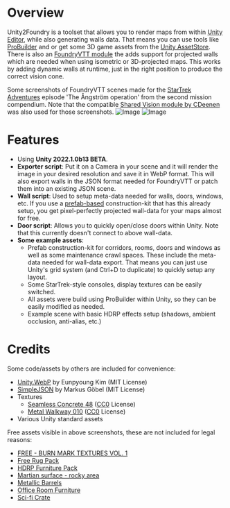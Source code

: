 # Overview
Unity2Foundry is a toolset that allows you to render maps from within [Unity Editor](https://unity.com/), while also generating walls data. That means you can use tools like [ProBuilder](https://unity.com/features/probuilder) and or get some 3D game assets from the [Unity AssetStore](https://assetstore.unity.com/). There is also an [FoundryVTT module](https://github.com/CoolcatFVTT/Unity2Foundry-Module) the adds support for projected walls which are needed when using isometric or 3D-projected maps. This works by adding dynamic walls at runtime, just in the right position to produce the correct vision cone.

Some screenshots of FoundryVTT scenes made for the [StarTrek Adventures](https://www.modiphius.net/collections/star-trek-adventures) episode 'The Ångström operation' from the second mission compendium. Note that the compatible [Shared Vision module by CDeenen](https://github.com/CDeenen/SharedVision) was also used for those screenshots.
![Image](https://raw.githubusercontent.com/wiki/CoolcatFVTT/Unity2Foundry-Project/images/sta-angstrom-ops.webp)
![Image](https://raw.githubusercontent.com/wiki/CoolcatFVTT/Unity2Foundry-Project/images/sta-angstrom-quarters.webp)

# Features
- Using **Unity 2022.1.0b13 BETA**.
- **Exporter script**: Put it on a Camera in your scene and it will render the image in your desired resolution and save it in WebP format. This will also export walls in the JSON format needed for FoundryVTT or patch them into an existing JSON scene.
- **Wall script**: Used to setup meta-data needed for walls, doors, windows, etc. If you use a [prefab-based](https://docs.unity3d.com/Manual/Prefabs.html) construction-kit that has this already setup, you get pixel-perfectly projected wall-data for your maps almost for free.
- **Door script**: Allows you to quickly open/close doors within Unity. Note that this currently doesn't connect to above wall-data.
- **Some example assets**:
  - Prefab construction-kit for corridors, rooms, doors and windows as well as some maintenance crawl spaces. These include the meta-data needed for wall-data export. That means you can just use Unity's grid system (and Ctrl+D to duplicate) to quickly setup any layout.
  - Some StarTrek-style consoles, display textures can be easily switched.
  - All assets were build using ProBuilder within Unity, so they can be easily modified as needed.
  - Example scene with basic HDRP effects setup (shadows, ambient occlusion, anti-alias, etc.)

# Credits
Some code/assets by others are included for convenience: 
- [Unity.WebP](https://github.com/netpyoung/unity.webp) by Eunpyoung Kim (MIT License)
- [SimpleJSON](https://github.com/Bunny83/SimpleJSON) by Markus Göbel (MIT License)
- Textures
  - [Seamless Concrete 48](https://www.sharetextures.com/textures/concrete/seamless_concrete_48/) ([CC0](https://creativecommons.org/publicdomain/zero/1.0/) License)
  - [Metal Walkway 010](https://ambientcg.com/a/MetalWalkway010) ([CC0](https://creativecommons.org/publicdomain/zero/1.0/) License)
- Various Unity standard assets

Free assets visible in above screenshots, these are not included for legal reasons:
- [FREE - BURN MARK TEXTURES VOL. 1](https://www.actionvfx.com/collections/free-burn-mark-textures-vol-1-stock-footage)
- [Free Rug Pack](https://assetstore.unity.com/packages/3d/props/interior/free-rug-pack-118178)
- [HDRP Furniture Pack](https://assetstore.unity.com/packages/3d/props/furniture/hdrp-furniture-pack-153946)
- [Martian surface - rocky area](https://assetstore.unity.com/packages/3d/environments/sci-fi/martian-surface-rocky-area-186736)
- [Metallic Barrels](https://assetstore.unity.com/packages/3d/props/industrial/metallic-barrels-87026)
- [Office Room Furniture](https://assetstore.unity.com/packages/3d/props/furniture/office-room-furniture-70884)
- [Sci-fi Crate](https://assetstore.unity.com/packages/3d/props/sci-fi-crate-70278)

